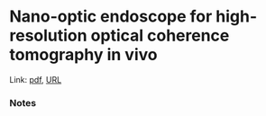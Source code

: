 
# Nano-optic endoscope for high-resolution optical coherence tomography in vivo

Link: [pdf](zotero://select/items/@Pahlevaninezhad2018Nanooptic), [URL](http://www.nature.com/articles/s41566-018-0224-2)

### Notes
